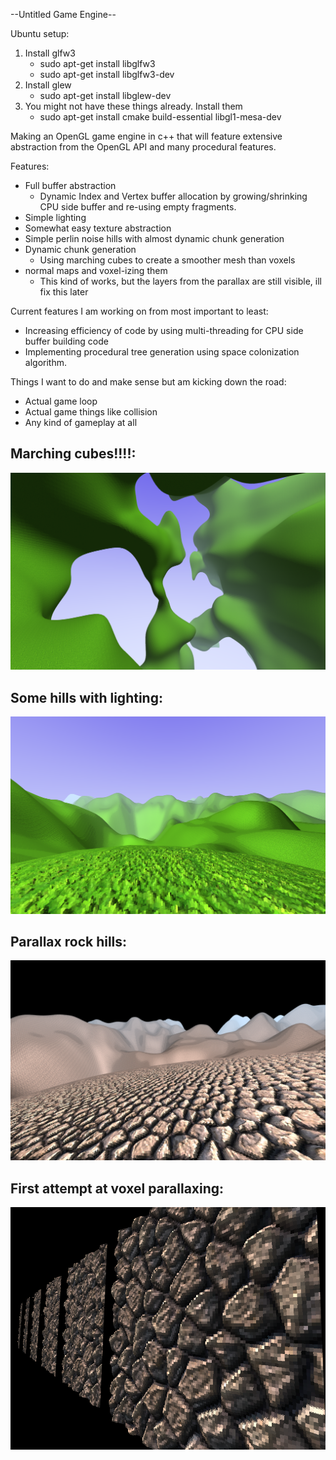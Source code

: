 --Untitled Game Engine--

Ubuntu setup:
1. Install glfw3 
   - sudo apt-get install libglfw3
   - sudo apt-get install libglfw3-dev
2. Install glew
   - sudo apt-get install libglew-dev
3. You might not have these things already. Install them
   - sudo apt-get install cmake build-essential libgl1-mesa-dev

Making an OpenGL game engine in c++ that will feature extensive abstraction from the OpenGL API and many procedural features.

Features:
- Full buffer abstraction
   - Dynamic Index and Vertex buffer allocation by growing/shrinking CPU side buffer and re-using empty fragments. 
- Simple lighting
- Somewhat easy texture abstraction
- Simple perlin noise hills with almost dynamic chunk generation
- Dynamic chunk generation
  - Using marching cubes to create a smoother mesh than voxels
- normal maps and voxel-izing them
  - This kind of works, but the layers from the parallax are still visible, ill fix this later

Current features I am working on from most important to least:
 - Increasing efficiency of code by using multi-threading for CPU side buffer building code
 - Implementing procedural tree generation using space colonization algorithm.

Things I want to do and make sense but am kicking down the road:
 - Actual game loop
 - Actual game things like collision
 - Any kind of gameplay at all

## Marching cubes!!!!:

![marching cuebs](readmeResources/interpolated_cubes.png)

## Some hills with lighting:

![picture of perlin noise grass](readmeResources/skyboxhills.png)

## Parallax rock hills:

![hills](readmeResources/rockcel.png)

## First attempt at voxel parallaxing:

![parallax](readmeResources/voxelparallax.png)
